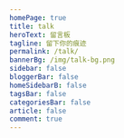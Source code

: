 ```yaml
---
homePage: true
title: talk
heroText: 留言板
tagline: 留下你的痕迹
permalink: /talk/
bannerBg: /img/talk-bg.png
sidebar: false
bloggerBar: false
homeSidebarB: false
tagsBar: false
categoriesBar: false
article: false
comment: true
---
```


